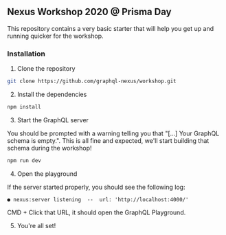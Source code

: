 ## Nexus Workshop 2020 @ Prisma Day

This repository contains a very basic starter that will help you get up and running quicker for the workshop.

### Installation

1. Clone the repository

```sh
git clone https://github.com/graphql-nexus/workshop.git
```

2. Install the dependencies

```sh
npm install
```

3. Start the GraphQL server

You should be prompted with a warning telling you that "[...] Your GraphQL schema is empty.".
This is all fine and expected, we'll start building that schema during the workshop!

```sh
npm run dev
```

4. Open the playground

If the server started properly, you should see the following log:

```
● nexus:server listening  --  url: 'http://localhost:4000/'
```

CMD + Click that URL, it should open the GraphQL Playground.

5. You're all set! 
